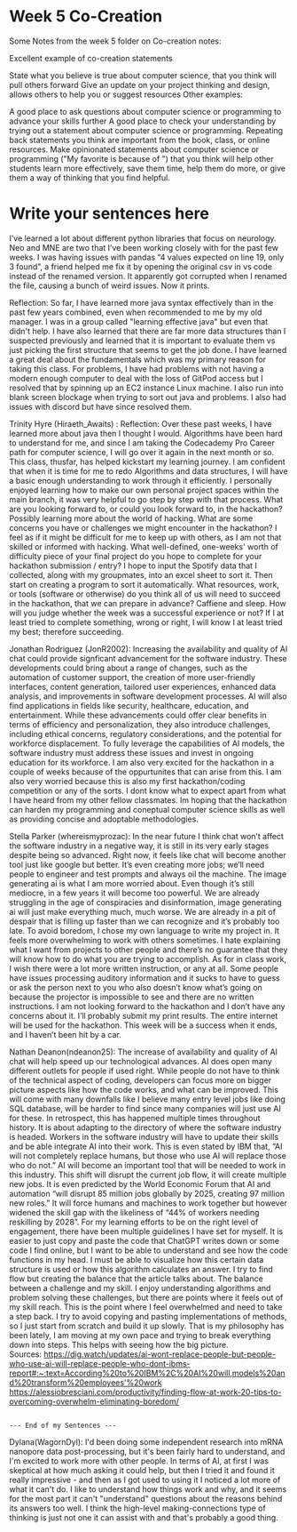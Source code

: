 # Week 5 Co-Creation

Some Notes from the week 5 folder on Co-creation notes:

Excellent example of co-creation statements

State what you believe is true about computer science, that you think will pull others forward
Give an update on your project thinking and design, allows others to help you or suggest resources
Other examples:

A good place to ask questions about computer science or programming to advance your skills further
A good place to check your understanding by trying out a statement about computer science or programming.
Repeating back statements you think are important from the book, class, or online resources.
Make opinionated statements about computer science or programming ("My favorite is because of ") that you think will help other students learn more effectively, save them time, help them do more, or give them a way of thinking that you find helpful.

# Write your sentences here
I’ve learned a lot about different python libraries that focus on neurology. Neo and MNE are two that I’ve been working closely with for the past few weeks. I was having issues with pandas “4 values expected on line 19, only 3 found”, a friend helped me fix it by opening the original csv in vs code instead of the renamed version. It apparently got corrupted when I renamed the file, causing a bunch of weird issues. Now it prints.

Reflection: So far, I have learned more java syntax effectively than in the past few years combined, even when recommended to me by my old manager. I was in a group called "learning effective java" but even that didn't help.  I have also learned that there are far more data structures than I suspected previously and learned that it is important to evaluate them vs just picking the first structure that seems to get the job done. I have learned a great deal about the fundamentals which was my primary reason for taking this class. For problems, I have had problems with not having a modern enough computer to deal with the loss of GitPod access but I resolved that by spinning up an EC2 instance Linux machine. I also run into blank screen blockage when trying to sort out java and problems. I also had issues with discord but have since resolved them.

Trinity Hyre (Hiraeth_Awaits) :
Reflection: Over these past weeks, I have learned more about java then I thought I would. Algorithms have been hard to understand for me, and since I am taking the Codecademy Pro Career path for computer science, I will go over it again in the next month or so. This class, thusfar, has helped kickstart my learning journey. I am confident that when it is time for me to redo Algorithms and data structures, I will have a basic enough understanding to work through it efficiently. I personally enjoyed learning how to make our own personal project spaces within the main branch, it was very helpful to go step by step with that process.
What are you looking forward to, or could you look forward to, in the hackathon?
Possibly learning more about the world of hacking.
What are some concerns you have or challenges we might encounter in the hackathon?
I feel as if it might be difficult for me to keep up with others, as I am not that skilled or informed with hacking.
What well-defined, one-weeks' worth of difficulty piece of your final project do you hope to complete for your hackathon submission / entry?
I hope to input the Spotify data that I collected, along with my groupmates, into an excel sheet to sort it. Then start on creating a program to sort it automatically.
What resources, work, or tools (software or otherwise) do you think all of us will need to succeed in the hackathon, that we can prepare in advance?
Caffiene and sleep. 
How will you judge whether the week was a successful experience or not?
If I at least tried to complete something, wrong or right, I will know I at least tried my best; therefore succeeding.


Jonathan Rodriguez (JonR2002): Increasing the availability and quality of AI chat could provide signficant advancement for the software industry. These developments could bring about a range of changes, such as the automation of customer support, the creation of more user-friendly interfaces, content generation, tailored user experiences, enhanced data analysis, and improvements in software development processes. AI will also find applications in fields like security, healthcare, education, and entertainment. While these advancements could offer clear benefits in terms of efficiency and personalization, they also introduce challenges, including ethical concerns, regulatory considerations, and the potential for workforce displacement. To fully leverage the capabilities of AI models, the software industry must address these issues and invest in ongoing education for its workforce. 
I am also very excited for the hackathon in a couple of weeks because of the oppurtunites that can arise from this. I am also very worried because this is also my first hackathon/coding competition or any of the sorts. I dont know what to expect apart from what I have heard from my other fellow classmates. Im hoping that the hackathon can harden my programming and coneptual computer science skills as well as providing concise and adoptable methodologies. 

Stella Parker (whereismyprozac):
In the near future I think chat won’t affect the software industry in a negative way, it is still in its very early stages despite being so advanced. Right now, it feels like chat will become another tool just like google but better. It’s even creating more jobs; we’ll need people to engineer and test prompts and always oil the machine. The image generating ai is what I am more worried about. Even though it’s still mediocre, in a few years it will become too powerful. We are already struggling in the age of conspiracies and disinformation, image generating ai will just make everything much, much worse. We are already in a pit of despair that is filling up faster than we can recognize and it’s probably too late.
To avoid boredom, I chose my own language to write my project in. It feels more overwhelming to work with others sometimes. I hate explaining what I want from projects to other people and there’s no guarantee that they will know how to do what you are trying to accomplish. As for in class work, I wish there were a lot more written instruction, or any at all. Some people have issues processing auditory information and it sucks to have to guess or ask the person next to you who also doesn’t know what’s going on because the projector is impossible to see and there are no written instructions. 
I am not looking forward to the hackathon and I don’t have any concerns about it. I’ll probably submit my print results. The entire internet will be used for the hackathon. This week will be a success when it ends, and I haven’t been hit by a car.

Nathan Deanon(ndeanon25):
      The increase of availability and quality of AI chat will help speed up our technological advances. AI does open many different outlets for people if used right. While people do not have to think of the technical aspect of coding, developers can focus more on bigger picture aspects like how the code works, and what can be improved. This will come with many downfalls like I believe many entry level jobs like doing SQL database, will be harder to find since many companies will just use AI for these. In retrospect, this has happened multiple times throughout history. It is about adapting to the directory of where the software industry is headed. Workers in the software industry will have to update their skills and be able integrate AI into their work. This is even stated by IBM that, “AI will not completely replace humans, but those who use AI will replace those who do not.” AI will become an important tool that will be needed to work in this industry. This shift will disrupt the current job flow, it will create multiple new jobs. It is even predicted by the World Economic Forum that AI and automation “will disrupt 85 million jobs globally by 2025, creating 97 million new roles.” It will force humans and machines to work together but however widened the skill gap with the likeliness of “44% of workers needing reskilling by 2028”. 
      For my learning efforts to be on the right level of engagement, there have been multiple guidelines I have set for myself. It is easier to just copy and paste the code that ChatGPT writes down or some code I find online, but I want to be able to understand and see how the code functions in my head. I must be able to visualize how this certain data structure is used or how this algorithm calculates an answer. I try to find flow but creating the balance that the article talks about.  The balance between a challenge and my skill. I enjoy understanding algorithms and problem solving these challenges, but there are points where it feels out of my skill reach. This is the point where I feel overwhelmed and need to take a step back. I try to avoid copying and pasting implementations of methods, so I just start from scratch and build it up slowly. That is my philosophy has been lately, I am moving at my own pace and trying to break everything down into steps. This helps with seeing how the big picture.   
Sources: 
https://dig.watch/updates/ai-wont-replace-people-but-people-who-use-ai-will-replace-people-who-dont-ibms-report#:~:text=According%20to%20IBM%2C%20AI%20will,models%20and%20transform%20employees'%20work 
https://alessiobresciani.com/productivity/finding-flow-at-work-20-tips-to-overcoming-overwhelm-eliminating-boredom/  

                                                                                    --- End of my Sentences ---

Dylana(WagornDyl):
I'd been doing some independent research into mRNA nanopore data post-processing, but it's been fairly hard to understand, and I'm excited to work more with other people. In terms of AI, at first I was skeptical at how much asking it could help, but then I tried it and found it really impressive - and then as I got used to using it I noticed a lot more of what it can't do. I like to understand how things work and why, and it seems for the most part it can't "understand" questions about the reasons behind its answers too well. I think the high-level making-connections type of thinking is just not one it can assist with and that's probably a good thing. 